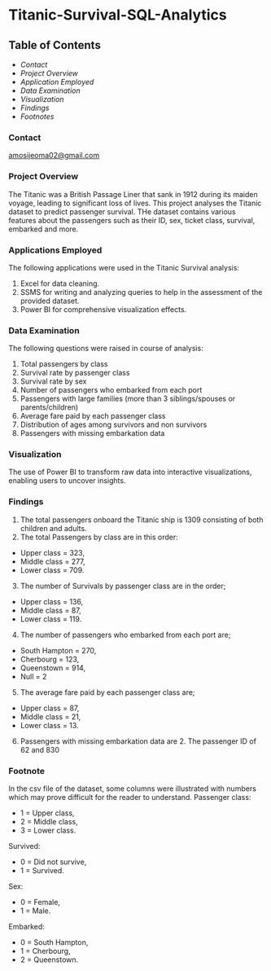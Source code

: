 # Titanic-Survival-SQL-Analytics
## Table of Contents
- *Contact*
- *Project Overview*
- *Application Employed*
- *Data Examination*
- *Visualization*
- *Findings*
- *Footnotes*

### Contact
amosijeoma02@gmail.com

### Project Overview
The Titanic was a British Passage Liner that sank in 1912 during its maiden voyage, leading to significant loss of lives. This project analyses the Titanic dataset to predict passenger survival. THe dataset contains various features about the passengers such as their ID, sex, ticket class, survival, embarked and more.
### Applications Employed 
The following applications were used in the Titanic Survival analysis:
1. Excel for data cleaning.
2. SSMS for writing and analyzing queries to help in the assessment of the provided dataset.
3. Power BI for comprehensive visualization effects.

### Data Examination 
The following questions were raised in course of analysis:
1. Total passengers by class
2. Survival rate by passenger class
3. Survival rate by sex
4. Number of passengers who embarked from each port
5. Passengers with large families (more than 3 siblings/spouses or parents/children)
6. Average fare paid by each passenger class
7. Distribution of ages among survivors and non survivors
8. Passengers with missing embarkation data

### Visualization 
The use of Power BI to transform raw data into interactive visualizations, enabling users to uncover insights.

### Findings
1. The total passengers onboard the Titanic ship is 1309 consisting of both children and adults.
2. The total Passengers by class are in this order:
- Upper class = 323,
- Middle class = 277,
- Lower class = 709.
3. The number of Survivals by passenger class are in the order;
- Upper class = 136,
- Middle class = 87,
- Lower class = 119.
4. The number of passengers who embarked from each port are;
- South Hampton = 270,
- Cherbourg = 123,
- Queenstown = 914,
- Null = 2
5. The average fare paid by each passenger class are;
- Upper class = 87,
- Middle class = 21,
- Lower class = 13.
6. Passengers with missing embarkation data are 2. The passenger ID of 62 and 830

### Footnote 
In the csv file of the dataset, some columns were illustrated with numbers which may prove difficult for the reader to understand.
Passenger class:
- 1 = Upper class,
- 2 = Middle class,
- 3 = Lower class.

  
Survived:
- 0 = Did not survive,
- 1 = Survived.

  
Sex:
- 0 = Female,
- 1 = Male.

  
Embarked:
- 0 = South Hampton,
- 1 = Cherbourg,
- 2 = Queenstown.

